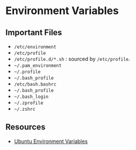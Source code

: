 Environment Variables
=======================

Important Files
-------------------
* `/etc/environment`
* `/etc/profile`
* `/etc/profile.d/*.sh` : sourced by `/etc/profile`.
* `~/.pam_environment`
* `~/.profile`
* `~/.bash_profile`
* `/etc/bash.bashrc`
* `~/.bash_profile`
* `~/.bash_login`
* `~/.zprofile`
* `~/.zshrc`


Resources
------------------
* [Ubuntu Environment Variables][1]

[1]: https://help.ubuntu.com/community/EnvironmentVariables
